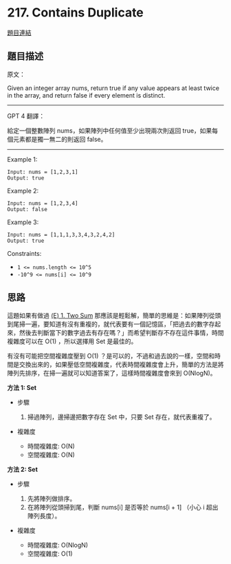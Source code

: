 # 217. Contains Duplicate

[題目連結](https://leetcode.com/problems/contains-duplicate/)

## 題目描述
原文：

Given an integer array nums, return true if any value appears at least twice in the array, and return false if every element is distinct.

----

GPT 4 翻譯：

給定一個整數陣列 nums，如果陣列中任何值至少出現兩次則返回 true，如果每個元素都是獨一無二的則返回 false。

----

Example 1:
```
Input: nums = [1,2,3,1]
Output: true
```

Example 2:
```
Input: nums = [1,2,3,4]
Output: false
```

Example 3:
```
Input: nums = [1,1,1,3,3,4,3,2,4,2]
Output: true
```


Constraints:

* `1 <= nums.length <= 10^5`
* `-10^9 <= nums[i] <= 10^9`

## 思路

這題如果有做過 [(E) 1. Two Sum](../1.%20Two%20Sum/) 那應該是輕鬆解，簡單的思維是：如果陣列從頭到尾掃一遍，要知道有沒有重複的，就代表要有一個記憶區，「把過去的數字存起來，然後去判斷當下的數字過去有存在嗎？」而希望判斷存不存在這件事情，時間複雜度可以在 O(1) ，所以選擇用 Set 是最佳的。

有沒有可能把空間複雜度壓到 O(1) ？是可以的，不過和過去說的一樣，空間和時間是交換出來的，如果壓低空間複雜度，代表時間複雜度會上升，簡單的方法是將陣列先排序，在掃一遍就可以知道答案了，這樣時間複雜度會來到 O(NlogN)。


**方法 1: Set**

* 步驟
    1. 掃過陣列，邊掃邊把數字存在 Set 中，只要 Set 存在，就代表重複了。

* 複雜度
    * 時間複雜度: O(N)
    * 空間複雜度: O(N)


**方法 2: Set**

* 步驟
    1. 先將陣列做排序。
    2. 在將陣列從頭掃到尾，判斷 nums[i] 是否等於 nums[i + 1] （小心 i 超出陣列長度）。

* 複雜度
    * 時間複雜度: O(NlogN)
    * 空間複雜度: O(1)

